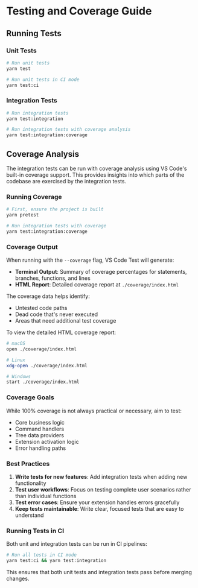 # Testing and Coverage Guide

## Running Tests

### Unit Tests

```bash
# Run unit tests
yarn test

# Run unit tests in CI mode
yarn test:ci
```

### Integration Tests

```bash
# Run integration tests
yarn test:integration

# Run integration tests with coverage analysis
yarn test:integration:coverage
```

## Coverage Analysis

The integration tests can be run with coverage analysis using VS Code's built-in coverage support. This provides insights into which parts of the codebase are exercised by the integration tests.

### Running Coverage

```bash
# First, ensure the project is built
yarn pretest

# Run integration tests with coverage
yarn test:integration:coverage
```

### Coverage Output

When running with the `--coverage` flag, VS Code Test will generate:

- **Terminal Output**: Summary of coverage percentages for statements, branches, functions, and lines
- **HTML Report**: Detailed coverage report at `./coverage/index.html`

The coverage data helps identify:

- Untested code paths
- Dead code that's never executed
- Areas that need additional test coverage

To view the detailed HTML coverage report:

```bash
# macOS
open ./coverage/index.html

# Linux  
xdg-open ./coverage/index.html

# Windows
start ./coverage/index.html
```

### Coverage Goals

While 100% coverage is not always practical or necessary, aim to test:

- Core business logic
- Command handlers
- Tree data providers
- Extension activation logic
- Error handling paths

### Best Practices

1. **Write tests for new features**: Add integration tests when adding new functionality
2. **Test user workflows**: Focus on testing complete user scenarios rather than individual functions
3. **Test error cases**: Ensure your extension handles errors gracefully
4. **Keep tests maintainable**: Write clear, focused tests that are easy to understand

### Running Tests in CI

Both unit and integration tests can be run in CI pipelines:

```bash
# Run all tests in CI mode
yarn test:ci && yarn test:integration
```

This ensures that both unit tests and integration tests pass before merging changes.
